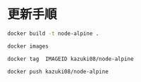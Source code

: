# 更新手順

```bash
docker build -t node-alpine .
```

```bash
docker images
```

```bash
docker tag  IMAGEID kazuki08/node-alpine
```

```bash
docker push kazuki08/node-alpine
```
